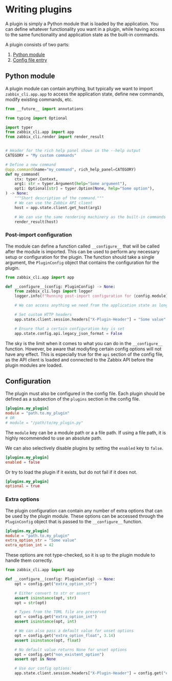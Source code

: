 # Writing plugins

A plugin is simply a Python module that is loaded by the application. You can define whatever functionality you want in a plugin, while having access to the same functionality and application state as the built-in commands.

A plugin consists of two parts:

1. [Python module](#python-module)
2. [Config file entry](#configuration)

## Python module

A plugin module can contain anything, but typically we want to import `zabbix_cli.app.app` to access the application state, define new commands, modify existing commands, etc.

```python
from __future__ import annotations

from typing import Optional

import typer
from zabbix_cli.app import app
from zabbix_cli.render import render_result


# Header for the rich help panel shown in the --help output
CATEGORY = "My custom commands"

# Define a new command
@app.command(name="my_command", rich_help_panel=CATEGORY)
def my_command(
    ctx: typer.Context,
    arg1: str = typer.Argument(help="Some argument"),
    opt1: Optional[str] = typer.Option(None, help="Some option"),
) -> None:
    """Short description of the command."""
    # We can use the Zabbix API client
    host = app.state.client.get_host(arg1)

    # We can use the same rendering machinery as the built-in commands
    render_result(host)
```

### Post-import configuration

The module can define a function called `__configure__` that will be called after the module is imported. This can be used to perform any necessary setup or configuration for the plugin. The function should take a single argument, the `PluginConfig` object that contains the configuration for the plugin.

```python
from zabbix_cli.app import app

def __configure__(config: PluginConfig) -> None:
    from zabbix_cli.logs import logger
    logger.info(f"Running post-import configuration for {config.module}")

    # We can access anything we need from the application state as long as the plugin module imports `zabbix_cli.app.app`

    # Set custom HTTP headers
    app.state.client.session.headers["X-Plugin-Header"] = "Some value"

    # Ensure that a certain configuration key is set
    app.state.config.api.legacy_json_format = False
```

The sky is the limit when it comes to what you can do in the `__configure__` function. However, be aware that modiyfing certain config options will not have any effect. This is especially true for the `api` section of the config file, as the API client is loaded and connected to the Zabbix API before the plugin modules are loaded.

## Configuration

The plugin must also be configured in the config file. Each plugin should be defined as a subsection of the `plugins` section in the config file.

```toml
[plugins.my_plugin]
module = "path.to.my_plugin"
# OR
# module = "/path/to/my_plugin.py"
```

The `module` key can be a module path or a a file path. If using a file path, it is highly recommended to use an absolute path.

We can also selectively disable plugins by setting the `enabled` key to `false`.

```toml
[plugins.my_plugin]
enabled = false
```

Or try to load the plugin if it exists, but do not fail if it does not.

```toml
[plugins.my_plugin]
optional = true
```

### Extra options

The plugin configuration can contain any number of extra options that can be used by the plugin module. These options can be accessed through the `PluginConfig` object that is passed to the `__configure__` function.

```toml
[plugins.my_plugin]
module = "path.to.my_plugin"
extra_option_str = "Some value"
extra_option_int = 42
```

These options are not type-checked, so it is up to the plugin module to handle them correctly.

```python
from zabbix_cli.app import app

def __configure__(config: PluginConfig) -> None:
    opt = config.get("extra_option_str")

    # Either convert to str or assert
    assert isinstance(opt, str)
    opt = str(opt)

    # Types from the TOML file are preserved
    opt = config.get("extra_option_int")
    assert isinstance(opt, int)

    # We can also pass a default value for unset options
    opt = config.get("extra_option_float", 3.14)
    assert isinstance(opt, float)

    # No default value returns None for unset options
    opt = config.get("non_existent_option")
    assert opt is None

    # Use our config options:
    app.state.client.session.headers["X-Plugin-Header"] = config.get("extra_option_str")
```
